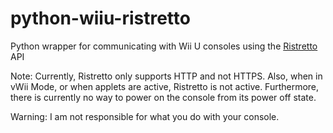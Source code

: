 # python-wiiu-ristretto
Python wrapper for communicating with Wii U consoles using the [Ristretto](https://github.com/ItzSwirlz/Ristretto) API

Note: Currently, Ristretto only supports HTTP and not HTTPS. Also, when in vWii Mode, or when applets are active, Ristretto is not active. Furthermore, there is currently no way to power on the console from its power off state.

Warning: I am not responsible for what you do with your console.

